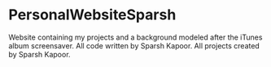 # PersonalWebsiteSparsh
Website containing my projects and a background modeled after the iTunes album screensaver.
All code written by Sparsh Kapoor.
All projects created by Sparsh Kapoor.

